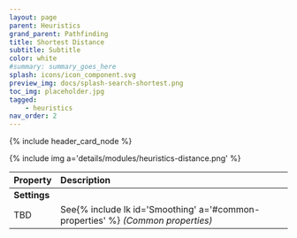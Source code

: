 ```yaml
---
layout: page
parent: Heuristics
grand_parent: Pathfinding
title: Shortest Distance
subtitle: Subtitle
color: white
#summary: summary_goes_here
splash: icons/icon_component.svg
preview_img: docs/splash-search-shortest.png
toc_img: placeholder.jpg
tagged: 
    - heuristics
nav_order: 2
---
```


{% include header_card_node %}

{% include img a='details/modules/heuristics-distance.png' %} 

| Property       | Description          |
|:-------------|:------------------|
|**Settings**||
| TBD           | See{% include lk id='Smoothing' a='#common-properties' %} *(Common properties)* |
